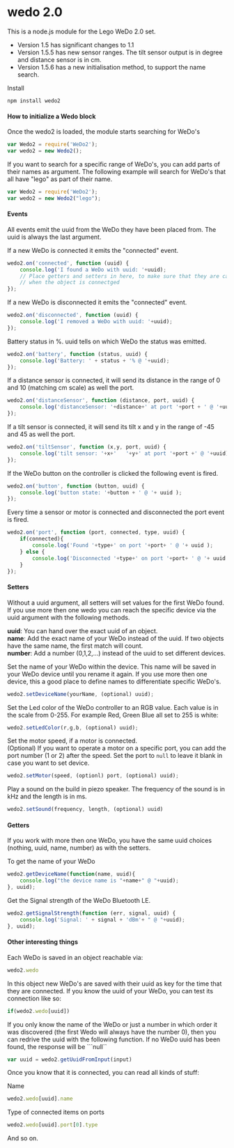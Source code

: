 # wedo 2.0

This is a node.js module for the Lego WeDo 2.0 set.


+ Version 1.5 has significant changes to 1.1
+ Version 1.5.5 has new sensor ranges. 
The tilt sensor output is in degree and distance sensor is in cm.
+ Version 1.5.6 has a new initialisation method, to support the name search.


Install

~~~~shell
npm install wedo2
~~~~


#### How to initialize a Wedo block

Once the wedo2 is loaded, the module starts searching for WeDo's
~~~~js
var Wedo2 = require('WeDo2');
var wedo2 = new Wedo2();
~~~~

If you want to search for a specific range of WeDo's, you can add parts of their names as argument.
The following example will search for WeDo's that all have "lego" as part of their name.

~~~~js
var Wedo2 = require('WeDo2');
var wedo2 = new Wedo2("lego");
~~~~

#### Events

All events emit the uuid from the WeDo they have been placed from.
The uuid is always the last argument.

If a new WeDo is connected it emits the "connected" event.

~~~~js
wedo2.on('connected', function (uuid) {
    console.log('I found a WeDo with uuid: '+uuid);
    // Place getters and setters in here, to make sure that they are called,
    // when the object is connectged
});
~~~~

If a new WeDo is disconnected it emits the "connected" event.
~~~~js
wedo2.on('disconnected', function (uuid) {
    console.log('I removed a WeDo with uuid: '+uuid);
});
~~~~

Battery status in %. uuid tells on which WeDo the status was emitted.
~~~~js
wedo2.on('battery', function (status, uuid) {
    console.log('Battery: ' + status + '% @ '+uuid);
});
~~~~

If a distance sensor is connected, it will send its 
distance in the range of 0 and 10 (matching cm scale) as well the port.
~~~~js
wedo2.on('distanceSensor', function (distance, port, uuid) {
	console.log('distanceSensor: '+distance+' at port '+port + ' @ '+uuid);
});
~~~~

If a tilt sensor is connected, it will send its 
tilt x and y in the range of -45 and 45 as well the port.
~~~~js
wedo2.on('tiltSensor', function (x,y, port, uuid) {
    console.log('tilt sensor: '+x+'   '+y+' at port '+port +' @ '+uuid);
});
~~~~

If the WeDo button on the controller is clicked the following event is fired.
~~~~js
wedo2.on('button', function (button, uuid) {
	console.log('button state: '+button + ' @ '+ uuid );
});
~~~~

Every time a sensor or motor is connected and disconnected the port event is fired.
~~~~js
wedo2.on('port', function (port, connected, type, uuid) {
	if(connected){
		console.log('Found '+type+' on port '+port+ ' @ '+ uuid );
	} else {
		console.log('Disconnected '+type+' on port '+port+ ' @ '+ uuid );
	}
});
~~~~

#### Setters

Without a uuid argument, all setters will set values for the first WeDo found.
If you use more then one wedo you can reach the specific device via the uuid argument with the following methods.

<b>uuid</b>: You can hand over the exact uuid of an object.<br>
<b>name</b>: Add the exact name of your WeDo instead of the uuid. If two objects have the same name, the first match will count.<br>
<b>number</b>: Add a number (0,1,2,...) instead of the uuid to set different devices.

Set the name of your WeDo within the device. This name will be saved in your WeDo device until you rename it again. If you use more then one device, this a good place to define names to differentiate specific WeDo's.
~~~~js
wedo2.setDeviceName(yourName, (optional) uuid);
~~~~

Set the Led color of the WeDo controller to an RGB value.
Each value is in the scale from 0-255.
For example Red, Green Blue all set to 255 is white:
~~~~js
wedo2.setLedColor(r,g,b, (optional) uuid); 
~~~~

Set the motor speed, if a motor is connected.<br>
(Optional) If you want to operate a motor on a specific port,
you can add the port number (1 or 2) after the speed.
Set the port to ```null``` to leave it blank in case you want to set device.
~~~~js
wedo2.setMotor(speed, (optionl) port, (optional) uuid);
~~~~

Play a sound on the build in piezo speaker.
The frequency of the sound is in kHz and the length is in ms.

~~~~js
wedo2.setSound(frequency, length, (optional) uuid)
~~~~


#### Getters
		
If you work with more then one WeDo, you have the same uuid choices (nothing, uuid, name, number) as with the setters.		
		
To get the name of your WeDo
~~~~js
wedo2.getDeviceName(function(name, uuid){
    console.log("the device name is "+name+" @ "+uuid);
}, uuid);
~~~~

Get the Signal strength of the WeDo Bluetooth LE.

~~~~js
wedo2.getSignalStrength(function (err, signal, uuid) {
	console.log('Signal: ' + signal + 'dBm'+ " @ "+uuid);
}, uuid);
~~~~

#### Other interesting things
	
Each WeDo is saved in an object reachable via:

~~~~js
wedo2.wedo
~~~~

In this object new WeDo's are saved with their uuid as key for the time that they are connected.
If you know the uuid of your WeDo, you can test its connection like so: 
~~~~js
if(wedo2.wedo[uuid])
~~~~

If you only know the name of the WeDo or just a number in which order it was discovered (the first Wedo will always have the number 0),
then you can redrive the uuid with the following function. If no WeDo uuid has been found, the response will be ```null``

~~~~js
var uuid = wedo2.getUuidFromInput(input)
~~~~

Once you know that it is connected, you can read all kinds of stuff:

Name
~~~~js
wedo2.wedo[uuid].name
~~~~

Type of connected items on ports
~~~~js
wedo2.wedo[uuid].port[0].type
~~~~

And so on.
